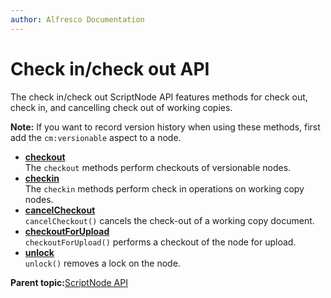 ```yaml
---
author: Alfresco Documentation
---
```


# Check in/check out API

The check in/check out ScriptNode API features methods for check out, check in, and cancelling check out of working copies.

**Note:** If you want to record version history when using these methods, first add the `cm:versionable` aspect to a node.

-   **[checkout](../references/API-JS-checkout.md)**  
The `checkout` methods perform checkouts of versionable nodes.
-   **[checkin](../references/API-JS-checkin.md)**  
The `checkin` methods perform check in operations on working copy nodes.
-   **[cancelCheckout](../references/API-JS-cancelCheckout.md)**  
`cancelCheckout()` cancels the check-out of a working copy document.
-   **[checkoutForUpload](../references/API-JS-checkoutForUpload.md)**  
`checkoutForUpload()` performs a checkout of the node for upload.
-   **[unlock](../references/API-JS-unlock.md)**  
`unlock()` removes a lock on the node.

**Parent topic:**[ScriptNode API](../references/API-JS-ScriptNode.md)

